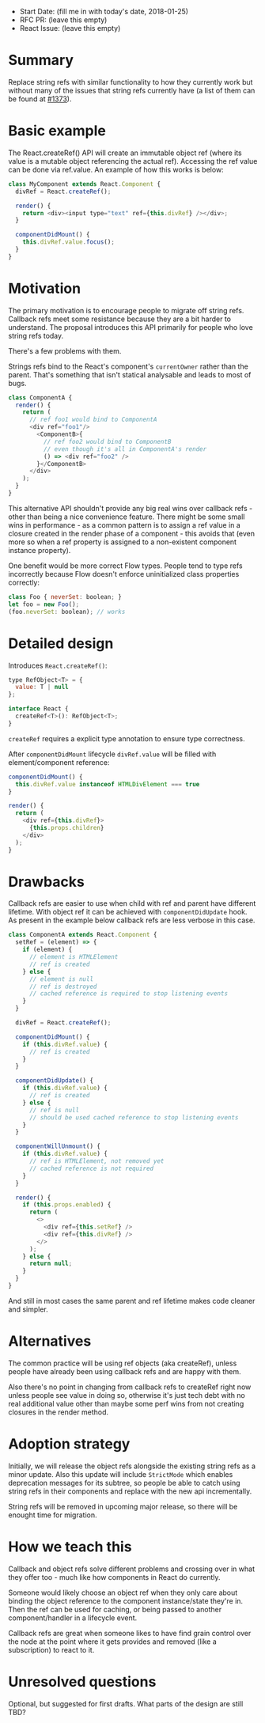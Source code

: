 - Start Date: (fill me in with today's date, 2018-01-25)
- RFC PR: (leave this empty)
- React Issue: (leave this empty)

# Summary

Replace string refs with similar functionality to how they currently work but without many of the issues that string refs currently have (a list of them can be found at [#1373](https://github.com/facebook/react/issues/1373)).  

# Basic example

The React.createRef() API will create an immutable object ref (where its value is a mutable object referencing the actual ref). Accessing the ref value can be done via ref.value. An example of how this works is below:

```js
class MyComponent extends React.Component {
  divRef = React.createRef();

  render() {
    return <div><input type="text" ref={this.divRef} /></div>;
  }

  componentDidMount() {
    this.divRef.value.focus();
  }
}
```

# Motivation

The primary motivation is to encourage people to migrate off string refs. Callback refs meet some resistance because they are a bit harder to understand. The proposal introduces this API primarily for people who love string refs today.

There's a few problems with them.

Strings refs bind to the React's component's `currentOwner` rather than the parent. That's something that isn't statical analysable and leads to most of bugs.

```js
class ComponentA {
  render() {
    return (
      // ref foo1 would bind to ComponentA
      <div ref="foo1"/>
        <ComponentB>{
          // ref foo2 would bind to ComponentB
          // even though it's all in ComponentA's render
          () => <div ref="foo2" />
        }</ComponentB>
      </div>
    );
  }
}
```

This alternative API shouldn't provide any big real wins over callback refs - other than being a nice convenience feature. There might be some small wins in performance - as a common pattern is to assign a ref value in a closure created in the render phase of a component - this avoids that (even more so when a ref property is assigned to a non-existent component instance property).

One benefit would be more correct Flow types. People tend to type refs incorrectly because Flow doesn't enforce uninitialized class properties correctly:

```js
class Foo { neverSet: boolean; }
let foo = new Foo();
(foo.neverSet: boolean); // works
```

# Detailed design

Introduces `React.createRef()`:

```js
type RefObject<T> = {
  value: T | null
};

interface React {
  createRef<T>(): RefObject<T>;
}
```

`createRef` requires a explicit type annotation to ensure type correctness.

After `componentDidMount` lifecycle `divRef.value` will be filled with element/component reference:

```js
componentDidMount() {
  this.divRef.value instanceof HTMLDivElement === true
}

render() {
  return (
    <div ref={this.divRef}>
      {this.props.children}
    </div>
  );
}
```

# Drawbacks

Callback refs are easier to use when child with ref and parent have different lifetime. With object ref it can be achieved with `componentDidUpdate` hook. As present in the example below callback refs are less verbose in this case.

```js
class ComponentA extends React.Component {
  setRef = (element) => {
    if (element) {
      // element is HTMLElement
      // ref is created
    } else {
      // element is null
      // ref is destroyed
      // cached reference is required to stop listening events
    }
  }

  divRef = React.createRef();

  componentDidMount() {
    if (this.divRef.value) {
      // ref is created
    }
  }

  componentDidUpdate() {
    if (this.divRef.value) {
      // ref is created
    } else {
      // ref is null
      // should be used cached reference to stop listening events
    }
  }

  componentWillUnmount() {
    if (this.divRef.value) {
      // ref is HTMLElement, not removed yet
      // cached reference is not required
    }
  }

  render() {
    if (this.props.enabled) {
      return (
        <>
          <div ref={this.setRef} />
          <div ref={this.divRef} />
        </>
      );
    } else {
      return null;
    }
  }
}
```

And still in most cases the same parent and ref lifetime makes code cleaner and simpler.

# Alternatives

The common practice will be using ref objects (aka createRef), unless people have already been using callback refs and are happy with them.

Also there's no point in changing from callback refs to createRef right now unless people see value in doing so, otherwise it's just tech debt with no real additional value other than maybe some perf wins from not creating closures in the render method.

# Adoption strategy

Initially, we will release the object refs alongside the existing string refs as a minor update. Also this update will include `StrictMode` which enables deprecation messages for its subtree, so people be able to catch using string refs in their components and replace with the new api incrementally.

String refs will be removed in upcoming major release, so there will be enought time for migration.

# How we teach this

Callback and object refs solve different problems and crossing over in what they offer too - much like how components in React do currently.

Someone would likely choose an object ref when they only care about binding the object reference to the component instance/state they're in. Then the ref can be used for caching, or being passed to another component/handler in a lifecycle event.

Callback refs are great when someone likes to have find grain control over the node at the point where it gets provides and removed (like a subscription) to react to it.

# Unresolved questions

Optional, but suggested for first drafts. What parts of the design are still
TBD?
